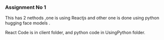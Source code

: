 ### Assignment No 1

This has 2 nethods ,one is using Reactjs and other one is done using python hugging face models .

React Code is in client folder, and python code in UsingPython folder.
